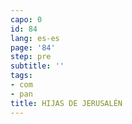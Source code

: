 ```yaml
---
capo: 0
id: 84
lang: es-es
page: '84'
step: pre
subtitle: ''
tags:
- com
- pan
title: HIJAS DE JERUSALÉN
---
```

